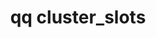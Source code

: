 ---
category: cluster
command: cluster_slots
optional_options:
- alternate: []
  help: Slot ID
  name: --slot
  required: false
permalink: /qq-cli-command-guide/cluster/cluster_slots.html
positional_options: []
sidebar: qq_cli_command_reference_sidebar
summary: This section explains how to use the <code>qq cluster_slots</code> command.
synopsis: Get the cluster disk slots status
title: qq cluster_slots
usage: qq cluster_slots [-h] [--slot SLOT]
zendesk_source: qq CLI Command Guide

---